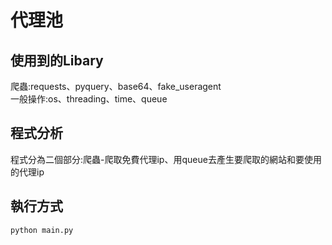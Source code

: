 # 代理池

## 使用到的Libary
爬蟲:requests、pyquery、base64、fake_useragent   
一般操作:os、threading、time、queue
## 程式分析
程式分為二個部分:爬蟲-爬取免費代理ip、用queue去產生要爬取的網站和要使用的代理ip 

## 執行方式
```
python main.py
```